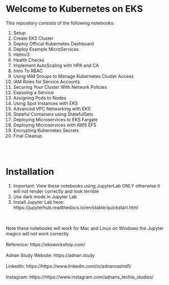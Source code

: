 <h1> Welcome to Kubernetes on EKS </h1>

This repository consists of the following notebooks:
<ol>
    
<li>Setup
<li>Create EKS Cluster
<li>Deploy Official Kubernetes Dashboard
<li>Deploy Example MicroServices
<li>Helmv3
<li>Health Checks
<li>Implement AutoScaling with HPA and CA
<li>Intro To RBAC
<li>Using IAM Groups to Manage Kubernetes Cluster Access
<li>IAM Roles for Service Accounts
<li>Securing Your Cluster With Network Policies
<li>Exposing a Service
<li>Assigning Pods to Nodes
<li>Using Spot Instances with EKS
<li>Advanced VPC Networking with EKS
<li>Stateful Containers using StatefulSets
<li>Deploying Microservices to EKS Fargate
<li>Deploying Microservices with AWS EFS
<li>Encrypting Kubernetes Secrets
<li>Final Cleanup
</ol>


<br><br>

<h1> Installation </h1>

<ol>
<li> Important: View these notebooks using JupyterLab ONLY otherwise it will not render correctly and look terrible
<li> Use dark mode in Jupyter Lab
<li> Install Jupyter Lab here: https://jupyterhub.readthedocs.io/en/stable/quickstart.html
</ol>
<br><br> Note these notebooks will work for Mac and Linux on Windows the Jupyter magics will not work correctly
<br><br> Reference: https://eksworkshop.com/
<br><br> Adnan Study Website: https://adnan.study
<br><br> LinkedIn: https://https://www.linkedin.com/in/adnanrashid1/
<br><Br> Instagram: https://https://www.instagram.com/adnans_techie_studies/
    
